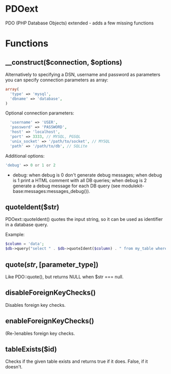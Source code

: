 PDOext
======
PDO (PHP Database Objects) extended - adds a few missing functions

Functions
=========
__construct($connection, $options)
---------------------
Alternatively to specifying a DSN, username and password as parameters you can specify connection parameters as array:

```php
array(
  'type' => 'mysql',
  'dbname' => 'database',
)
```

Optional connection parameters:
```php
  'username' => 'USER',
  'password' => 'PASSWORD',
  'host' => 'localhost',
  'port' => 3333, // MYSQL, PGSQL
  'unix_socket' => '/path/to/socket', // MYSQL
  'path' => '/path/to/db', // SQLite
```

Additional options:
```php
'debug' => 0 or 1 or 2
```

* debug: when debug is 0 don't generate debug messages; when debug is 1 print a HTML comment with all DB queries; when debug is 2 generate a debug message for each DB query (see modulekit-base:messages:messages_debug()).

quoteIdent($str)
----------------
PDOext::quoteIdent() quotes the input string, so it can be used as identifier in a database query.

Example:
```php
$column = 'data';
$db->query("select " . $db->quoteIdent($column) . " from my_table where id="  . $db_quote($id));
```

quote($str, [$parameter_type])
------------------------------
Like PDO::quote(), but returns NULL when $str === null.

disableForeignKeyChecks()
-------------------------
Disables foreign key checks.

enableForeignKeyChecks()
-------------------------
(Re-)enables foreign key checks.

tableExists($id)
---------------
Checks if the given table exists and returns true if it does. False, if it doesn't.
